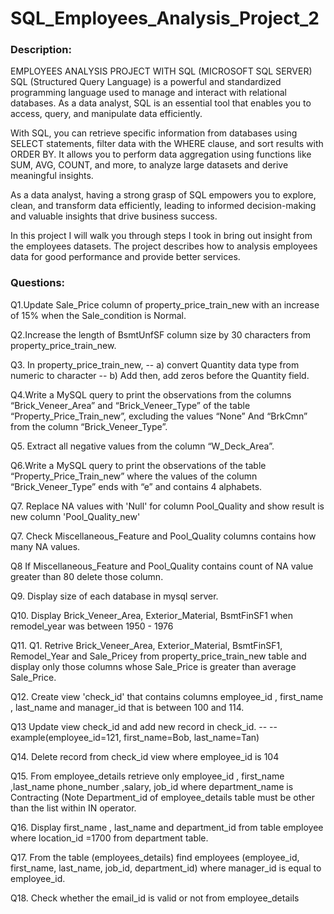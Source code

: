 # SQL_Employees_Analysis_Project_2

### Description:
EMPLOYEES ANALYSIS PROJECT WITH SQL (MICROSOFT SQL SERVER)
SQL (Structured Query Language) is a powerful and standardized programming language used to manage and interact with relational databases. As a data analyst, SQL is an essential tool that enables you to access, query, and manipulate data efficiently.

With SQL, you can retrieve specific information from databases using SELECT statements, filter data with the WHERE clause, and sort results with ORDER BY. It allows you to perform data aggregation using functions like SUM, AVG, COUNT, and more, to analyze large datasets and derive meaningful insights.

As a data analyst, having a strong grasp of SQL empowers you to explore, clean, and transform data efficiently, leading to informed decision-making and valuable insights that drive business success.

In this project I will walk you through steps I took in bring out insight from the employees datasets.
The project describes how to analysis employees data for good performance and provide better services.

### Questions:

Q1.Update Sale_Price column of property_price_train_new with an increase of 15%  when the Sale_condition is Normal.

Q2.Increase the length of BsmtUnfSF column size by 30 characters from property_price_train_new.

Q3. In property_price_train_new, 
-- a) convert Quantity data type from numeric to character 
-- b) Add then, add zeros before the Quantity field.  

Q4.Write a MySQL query to print the observations from the columns “Brick_Veneer_Area” and “Brick_Veneer_Type” of the table “Property_Price_Train_new”, excluding the values “None” And “BrkCmn” from the column “Brick_Veneer_Type”.

Q5. Extract all negative values from the column “W_Deck_Area”.

Q6.Write a MySQL query to print the observations of the table “Property_Price_Train_new” where the values of the column “Brick_Veneer_Type” ends with “e” and contains 4 alphabets.

Q7. Replace NA values with 'Null' for column Pool_Quality and show result is new column 'Pool_Quality_new' 

Q7. Check Miscellaneous_Feature and Pool_Quality columns contains how many NA values. 

Q8 If Miscellaneous_Feature and Pool_Quality contains count of NA value greater than 80 delete those column.
    
Q9. Display size of each database in mysql server.

Q10. Display Brick_Veneer_Area, Exterior_Material, BsmtFinSF1 when remodel_year was between 1950 - 1976

Q11. Q1. Retrive Brick_Veneer_Area, Exterior_Material, BsmtFinSF1, Remodel_Year and Sale_Pricey from property_price_train_new table and display only those columns whose Sale_Price is greater than average Sale_Price.

Q12. Create view 'check_id' that contains columns employee_id , first_name , last_name and manager_id that is between 100 and 114.

Q13 Update view check_id and add new record in check_id.
-- --example(employee_id=121, first_name=Bob, last_name=Tan)
    
Q14. Delete record from check_id view where employee_id is 104

Q15. From employee_details retrieve only employee_id , first_name ,last_name phone_number ,salary, job_id where department_name is Contracting (Note
Department_id of employee_details table must be other than the list within IN operator.

Q16. Display first_name , last_name and department_id from table employee where location_id =1700 from department table.

Q17. From the table (employees_details) find employees (employee_id, first_name, last_name, job_id, department_id) where manager_id is equal to employee_id.

Q18. Check whether the email_id is valid or not from employee_details
